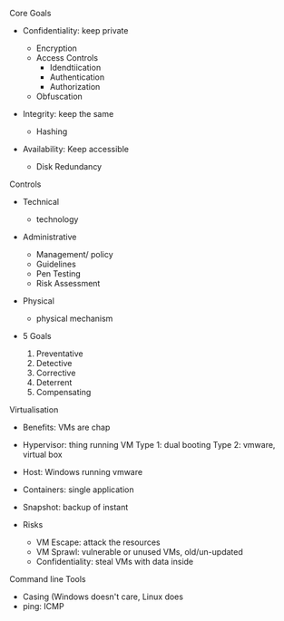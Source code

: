 Core Goals
  - Confidentiality: keep private
    - Encryption
    - Access Controls
      - Idendtiication
      - Authentication
      - Authorization
    - Obfuscation

  - Integrity: keep the same
    - Hashing 
  - Availability: Keep accessible
    - Disk Redundancy

Controls
  - Technical
    - technology
  - Administrative
    - Management/ policy
    - Guidelines
    - Pen Testing
    - Risk Assessment
  - Physical
    - physical mechanism

  - 5 Goals
    1. Preventative
    2. Detective
    3. Corrective
    4. Deterrent
    5. Compensating


Virtualisation
  - Benefits: VMs are chap
  - Hypervisor: thing running VM 
    Type 1: dual booting
    Type 2: vmware, virtual box
  - Host: Windows running vmware

  - Containers: single application
  - Snapshot: backup of instant

  - Risks
    - VM Escape: attack the resources
    - VM Sprawl: vulnerable or unused VMs, old/un-updated
    - Confidentiality: steal VMs with data inside  


Command line Tools
  - Casing (Windows doesn't care, Linux does
  - ping: ICMP 


